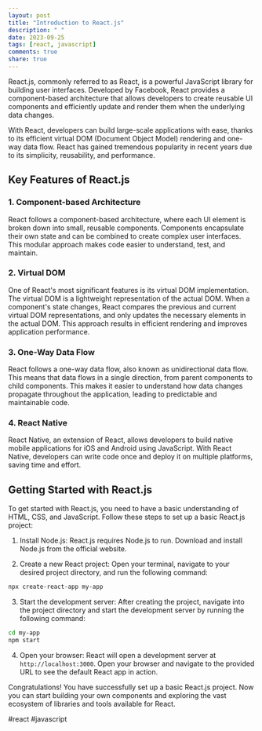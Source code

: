 ```yaml
---
layout: post
title: "Introduction to React.js"
description: " "
date: 2023-09-25
tags: [react, javascript]
comments: true
share: true
---
```


React.js, commonly referred to as React, is a powerful JavaScript library for building user interfaces. Developed by Facebook, React provides a component-based architecture that allows developers to create reusable UI components and efficiently update and render them when the underlying data changes. 

With React, developers can build large-scale applications with ease, thanks to its efficient virtual DOM (Document Object Model) rendering and one-way data flow. React has gained tremendous popularity in recent years due to its simplicity, reusability, and performance.

## Key Features of React.js

### 1. Component-based Architecture

React follows a component-based architecture, where each UI element is broken down into small, reusable components. Components encapsulate their own state and can be combined to create complex user interfaces. This modular approach makes code easier to understand, test, and maintain.

### 2. Virtual DOM

One of React's most significant features is its virtual DOM implementation. The virtual DOM is a lightweight representation of the actual DOM. When a component's state changes, React compares the previous and current virtual DOM representations, and only updates the necessary elements in the actual DOM. This approach results in efficient rendering and improves application performance.

### 3. One-Way Data Flow

React follows a one-way data flow, also known as unidirectional data flow. This means that data flows in a single direction, from parent components to child components. This makes it easier to understand how data changes propagate throughout the application, leading to predictable and maintainable code.

### 4. React Native

React Native, an extension of React, allows developers to build native mobile applications for iOS and Android using JavaScript. With React Native, developers can write code once and deploy it on multiple platforms, saving time and effort.

## Getting Started with React.js

To get started with React.js, you need to have a basic understanding of HTML, CSS, and JavaScript. Follow these steps to set up a basic React.js project:

1. Install Node.js: React.js requires Node.js to run. Download and install Node.js from the official website.

2. Create a new React project: Open your terminal, navigate to your desired project directory, and run the following command:
```bash
npx create-react-app my-app
```

3. Start the development server: After creating the project, navigate into the project directory and start the development server by running the following command:
```bash
cd my-app
npm start
```

4. Open your browser: React will open a development server at `http://localhost:3000`. Open your browser and navigate to the provided URL to see the default React app in action.

Congratulations! You have successfully set up a basic React.js project. Now you can start building your own components and exploring the vast ecosystem of libraries and tools available for React.

#react #javascript